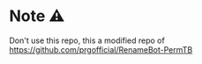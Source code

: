 # Note ⚠️
Don't use this repo, this a modified repo of https://github.com/prgofficial/RenameBot-PermTB
